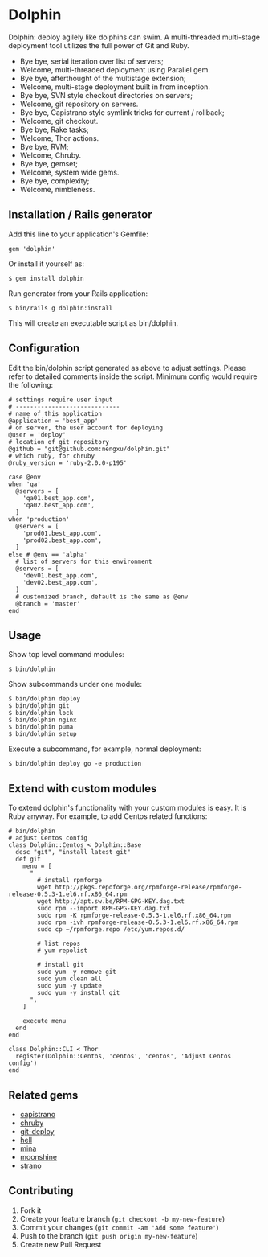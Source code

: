 # Dolphin

Dolphin: deploy agilely like dolphins can swim. A multi-threaded multi-stage deployment tool utilizes the full power of Git and Ruby.

* Bye bye, serial iteration over list of servers;
* Welcome, multi-threaded deployment using Parallel gem.
* Bye bye, afterthought of the multistage extension;
* Welcome, multi-stage deployment built in from inception.
* Bye bye, SVN style checkout directories on servers;
* Welcome, git repository on servers.
* Bye bye, Capistrano style symlink tricks for current / rollback;
* Welcome, git checkout.
* Bye bye, Rake tasks;
* Welcome, Thor actions.
* Bye bye, RVM;
* Welcome, Chruby.
* Bye bye, gemset;
* Welcome, system wide gems.
* Bye bye, complexity;
* Welcome, nimbleness.

## Installation / Rails generator

Add this line to your application's Gemfile:

    gem 'dolphin'

Or install it yourself as:

    $ gem install dolphin

Run generator from your Rails application:

    $ bin/rails g dolphin:install

This will create an executable script as bin/dolphin.

## Configuration

Edit the bin/dolphin script generated as above to adjust settings. Please refer to detailed comments inside the script. Minimum config would require the following:

    # settings require user input
    # -----------------------------
    # name of this application
    @application = 'best_app'
    # on server, the user account for deploying
    @user = 'deploy'
    # location of git repository
    @github = "git@github.com:nengxu/dolphin.git"
    # which ruby, for chruby
    @ruby_version = 'ruby-2.0.0-p195'

    case @env
    when 'qa'
      @servers = [
        'qa01.best_app.com',
        'qa02.best_app.com',
      ]
    when 'production'
      @servers = [
        'prod01.best_app.com',
        'prod02.best_app.com',
      ]
    else # @env == 'alpha'
      # list of servers for this environment
      @servers = [
        'dev01.best_app.com',
        'dev02.best_app.com',
      ]
      # customized branch, default is the same as @env
      @branch = 'master'
    end

## Usage

Show top level command modules:

    $ bin/dolphin

Show subcommands under one module:

    $ bin/dolphin deploy
    $ bin/dolphin git
    $ bin/dolphin lock
    $ bin/dolphin nginx
    $ bin/dolphin puma
    $ bin/dolphin setup

Execute a subcommand, for example, normal deployment:

    $ bin/dolphin deploy go -e production

## Extend with custom modules

To extend dolphin's functionality with your custom modules is easy. It is Ruby anyway. For example, to add Centos related functions:

    # bin/dolphin
    # adjust Centos config
    class Dolphin::Centos < Dolphin::Base
      desc "git", "install latest git"
      def git
        menu = [
          "
            # install rpmforge
            wget http://pkgs.repoforge.org/rpmforge-release/rpmforge-release-0.5.3-1.el6.rf.x86_64.rpm
            wget http://apt.sw.be/RPM-GPG-KEY.dag.txt
            sudo rpm --import RPM-GPG-KEY.dag.txt
            sudo rpm -K rpmforge-release-0.5.3-1.el6.rf.x86_64.rpm
            sudo rpm -ivh rpmforge-release-0.5.3-1.el6.rf.x86_64.rpm
            sudo cp ~/rpmforge.repo /etc/yum.repos.d/

            # list repos
            # yum repolist

            # install git
            sudo yum -y remove git
            sudo yum clean all
            sudo yum -y update
            sudo yum -y install git
          ",
        ]

        execute menu
      end
    end

    class Dolphin::CLI < Thor
      register(Dolphin::Centos, 'centos', 'centos', 'Adjust Centos config')
    end

## Related gems

* [capistrano]
* [chruby]
* [git-deploy]
* [hell]
* [mina]
* [moonshine]
* [strano]

## Contributing

1. Fork it
2. Create your feature branch (`git checkout -b my-new-feature`)
3. Commit your changes (`git commit -am 'Add some feature'`)
4. Push to the branch (`git push origin my-new-feature`)
5. Create new Pull Request

[capistrano]: https://github.com/capistrano/capistrano
[chruby]: https://github.com/postmodern/chruby
[git-deploy]: https://github.com/mislav/git-deploy
[hell]: https://github.com/seatgeek/hell
[mina]: https://github.com/nadarei/mina
[moonshine]: https://github.com/railsmachine/moonshine
[strano]: https://github.com/joelmoss/strano

